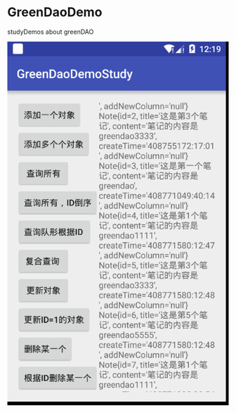# GreenDaoDemo
studyDemos about greenDAO

![image](https://github.com/myjoybar/GreenDaoDemo/blob/master/img/demo.png)
